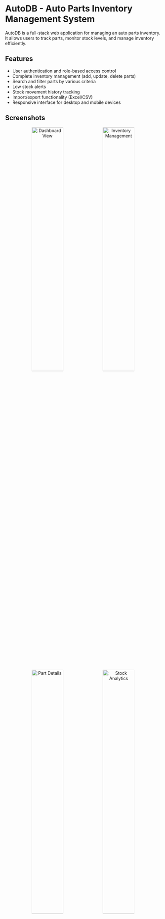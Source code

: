# AutoDB - Auto Parts Inventory Management System

AutoDB is a full-stack web application for managing an auto parts inventory. It allows users to track parts, monitor stock levels, and manage inventory efficiently.

## Features
    
- User authentication and role-based access control
- Complete inventory management (add, update, delete parts)
- Search and filter parts by various criteria
- Low stock alerts
- Stock movement history tracking
- Import/export functionality (Excel/CSV)
- Responsive interface for desktop and mobile devices

## Screenshots

<div align="center">
  <img src="client/public/assets/sc1.png" alt="Dashboard View" width="45%" />
  <img src="client/public/assets/sc2.png" alt="Inventory Management" width="45%" />
</div>

<div align="center">
  <img src="client/public/assets/sc3.png" alt="Part Details" width="45%" />
  <img src="client/public/assets/sc4.png" alt="Stock Analytics" width="45%" />
</div>

## Technology Stack

- **Frontend**: React, React Bootstrap, Axios
- **Backend**: Node.js, Express
- **Database**: MySQL
- **Authentication**: JWT (JSON Web Tokens)

## Prerequisites

- Node.js (v14+ recommended)
- MySQL Server (v8+ recommended)

## Setup Instructions

1. **Clone the repository**

```bash
git clone https://github.com/brmilev22/autodb.git
cd autodb
```

2. **Install dependencies**

```bash
# Install server dependencies
npm install

# Install client dependencies
cd client
npm install
cd ..
```

3. **Configure environment variables**

Create a `.env` file in the root directory with the following variables:

```
NODE_ENV=development
PORT=5000
DB_HOST=localhost
DB_USER=your_mysql_username
DB_PASSWORD=your_mysql_password
DB_NAME=auto_parts_db
JWT_SECRET=your_secret_key
JWT_EXPIRE=30d
```

4. **Set up the database**

Create a MySQL database and run the initialization script:

```bash
mysql -u your_mysql_username -p < server/config/db_init.sql
```

Alternatively, you can run the SQL commands in the `server/config/db_init.sql` file using a database management tool like MySQL Workbench or phpMyAdmin.

5. **Start the development server**

```bash
npm run dev
```

This will start both the backend server and the React frontend application.

- The API server will run on: http://localhost:5000
- The React app will run on: http://localhost:3000

## Default Admin Account

The system comes with a pre-configured admin account:

- **Email**: admin@autodb.com
- **Password**: admin123

## API Documentation

### Authentication

- `POST /api/auth` - Authenticate user & get token
- `GET /api/auth/user` - Get logged in user data

### Users

- `POST /api/users` - Register a new user
- `GET /api/users` - Get all users (admin only)
- `GET /api/users/:id` - Get user by ID
- `PUT /api/users/:id` - Update user
- `DELETE /api/users/:id` - Delete user (admin only)

### Parts

- `GET /api/parts` - Get all parts (with optional filters)
- `GET /api/parts/low-stock` - Get low stock items
- `GET /api/parts/categories` - Get all categories
- `GET /api/parts/:id` - Get part by ID
- `POST /api/parts` - Create a new part
- `PUT /api/parts/:id` - Update a part
- `DELETE /api/parts/:id` - Delete a part
- `PUT /api/parts/:id/stock` - Update part stock quantity
- `POST /api/parts/import` - Import parts from Excel/CSV
- `GET /api/parts/export` - Export parts to Excel

## License

MIT